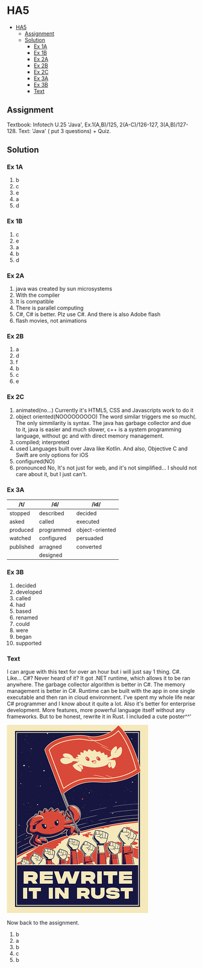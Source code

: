 # HA5

- [HA5](#ha5)
  - [Assignment](#assignment)
  - [Solution](#solution)
    - [Ex 1A](#ex-1a)
    - [Ex 1B](#ex-1b)
    - [Ex 2A](#ex-2a)
    - [Ex 2B](#ex-2b)
    - [Ex 2C](#ex-2c)
    - [Ex 3A](#ex-3a)
    - [Ex 3B](#ex-3b)
    - [Text](#text)

## Assignment

Textbook: Infotech
U.25 'Java',  Ex.1(A,B)/125,  2(A-C)/126-127,  3(A,B)/127-128. Text:  'Java' ( put 3 questions)  + Quiz.

## Solution

### Ex 1A

1. b
2. c
3. e
4. a
5. d

### Ex 1B

1. c
2. e
3. a
4. b
5. d

### Ex 2A

1. java was created by sun microsystems
2. With the compiler
3. It is compatible
4. There is parallel computing
5. C#, C# is better. Plz use C#. And there is also Adobe flash
6. flash movies, not animations

### Ex 2B

1. a
2. d
3. f
4. b
5. c
6. e

### Ex 2C

1. animated(no...) Currently it's HTML5, CSS and Javascripts work to do it
2. object oriented(NOOOOOOOOO) The word similar triggers me so much(. The only simmilarity is syntax. The java has garbage collector and due to it, java is easier and much slower, c++ is a system programming language, without gc and with direct memory management.
3. compiled; interpreted
4. used Languages built over Java like Kotlin. And also, Objective C and Swift are only options for iOS
5. configured(NO)
6. pronounced No, It's not just for web, and it's not simplified... I should not care about it, but I just can't.

### Ex 3A

| /t/       | /d/        | /id/            |
| --------- | ---------- | --------------- |
| stopped   | described  | decided         |
| asked     | called     | executed        |
| produced  | programmed | object-oriented |
| watched   | configured | persuaded       |
| published | arragned   | converted       |
|           | designed   |                 |

### Ex 3B

1. decided
2. developed
3. called
4. had
5. based
6. renamed
7. could
8. were
9. began
10. supported

### Text

I can argue with this text for over an hour but i will just say 1 thing. C#. Like... C#? Never heard of it? It got .NET runtime, which allows it to be ran anywhere. The garbage collector algorithm is better in C#. The memory management is better in C#. Runtime can be built with the app in one single executable and then ran in cloud environment. I've spent my whole life near C# programmer and I know about it quite a lot. Also it's better for enterprise development. More features, more powerful language itself without any frameworks. But to be honest, rewrite it in Rust. I included a cute poster^^'

![rust](rewrite%20it%20in%20Rust.png "Rewrite it in Rust")

Now back to the assignment.

1. b
2. a
3. b
4. c
5. b
